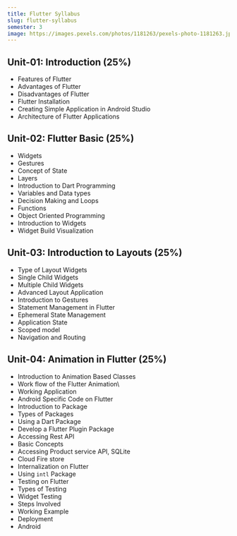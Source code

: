 ```yaml
---
title: Flutter Syllabus
slug: flutter-syllabus
semester: 3
image: https://images.pexels.com/photos/1181263/pexels-photo-1181263.jpeg?auto=compress&cs=tinysrgb&w=1260&h=750&dpr=1
---
```


## Unit-01: Introduction (25%)

- Features of Flutter
- Advantages of Flutter
- Disadvantages of Flutter
- Flutter Installation
- Creating Simple Application in Android Studio
- Architecture of Flutter Applications

## Unit-02: Flutter Basic (25%)

- Widgets
- Gestures
- Concept of State
- Layers
- Introduction to Dart Programming
- Variables and Data types
- Decision Making and Loops
- Functions
- Object Oriented Programming
- Introduction to Widgets
- Widget Build Visualization

## Unit-03: Introduction to Layouts (25%)

- Type of Layout Widgets
- Single Child Widgets
- Multiple Child Widgets
- Advanced Layout Application
- Introduction to Gestures
- Statement Management in Flutter
- Ephemeral State Management
- Application State
- Scoped model
- Navigation and Routing

## Unit-04: Animation in Flutter (25%)

- Introduction to Animation Based Classes
- Work flow of the Flutter Animation\
- Working Application
- Android Specific Code on Flutter
- Introduction to Package
- Types of Packages
- Using a Dart Package
- Develop a Flutter Plugin Package
- Accessing Rest API
- Basic Concepts
- Accessing Product service API, SQLite
- Cloud Fire store
- Internalization on Flutter
- Using `intl` Package
- Testing on Flutter
- Types of Testing
- Widget Testing
- Steps Involved
- Working Example
- Deployment
- Android
